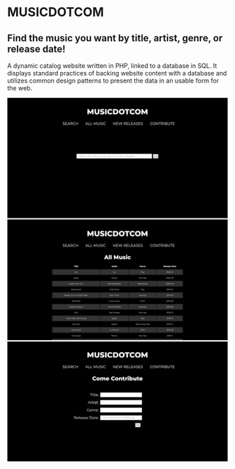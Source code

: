 # MUSICDOTCOM
## Find the music you want by title, artist, genre, or release date! 

A dynamic catalog website written in PHP, linked to a database in SQL. It displays standard practices of backing website content with a database and utilizes common design patterns to present the data in an usable form for the web.

![](music-home.png) ![](music-all.png) ![](music-form.png)

